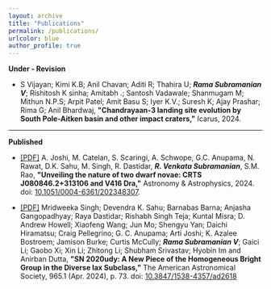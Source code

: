 ```yaml
---
layout: archive
title: "Publications"
permalink: /publications/
urlcolor: blue
author_profile: true
---
```


**Under - Revision**
* S Vijayan; Kimi K.B; Anil Chavan; Aditi R; Thahira U; _**Rama Subramanian V**_; Rishitosh K sinha; Amitabh .; Santosh Vadawale; Shanmugam M; Mithun N.P.S; Arpit Patel; Amit Basu S; Iyer K.V.; Suresh K; Ajay Prashar; Rima G; Anil Bhardwaj, **"Chandrayaan-3 landing site evolution by South Pole-Aitken basin and other impact craters,"** Icarus, 2024.

---

**Published**
* [[PDF]](https://doi.org/10.1051/0004-6361/202348307) A. Joshi, M. Catelan, S. Scaringi, A. Schwope, G.C. Anupama, N. Rawat, D.K. Sahu, M. Singh, R. Dastidar, _**R. Venkata Subramanian**_, S.M. Rao, **"Unveiling the nature of two dwarf novae: CRTS J080846.2+313106 and V416 Dra,"** Astronomy & Astrophysics, 2024. doi: [10.1051/0004-6361/202348307](https://doi.org/10.1051/0004-6361/202348307).
  
* [[PDF]](https://iopscience.iop.org/article/10.3847/1538-4357/ad2618/pdf) Mridweeka Singh; Devendra K. Sahu; Barnabas Barna; Anjasha Gangopadhyay; Raya Dastidar; Rishabh Singh Teja; Kuntal Misra; D. Andrew Howell; Xiaofeng Wang; Jun Mo; Shengyu Yan; Daichi Hiramatsu; Craig Pellegrino; G. C. Anupama; Arti Joshi; K. Azalee Bostroem; Jamison Burke; Curtis McCully; _**Rama Subramanian V**_; Gaici Li; Gaobo Xi; Xin Li; Zhitong Li; Shubham Srivastav; Hyobin Im and Anirban Dutta, **"SN 2020udy: A New Piece of the Homogeneous Bright Group in the Diverse Iax Subclass,"** The American Astronomical Society, 965.1 (Apr. 2024), p. 73. doi: [10.3847/1538-4357/ad2618](https://iopscience.iop.org/article/10.3847/1538-4357/ad2618)
